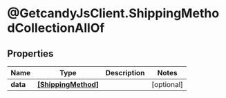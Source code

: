 # @GetcandyJsClient.ShippingMethodCollectionAllOf

## Properties

Name | Type | Description | Notes
------------ | ------------- | ------------- | -------------
**data** | [**[ShippingMethod]**](ShippingMethod.md) |  | [optional] 


